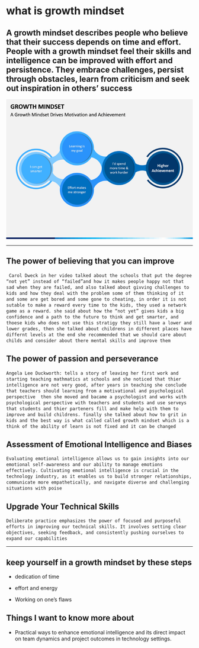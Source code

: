 # what is growth mindset

## A growth mindset describes people who believe that their success depends on time and effort. People with a growth mindset feel their skills and intelligence can be improved with effort and persistence. They embrace challenges, persist through obstacles, learn from criticism and seek out inspiration in others’ success

![mindset Image](./mindset.png)

---

## The power of believing that you can improve

     Carol Dweck in her video talked about the schools that put the degree “not yet” instead of “failed”and how it makes people happy not that sad when they are failed, and also talked about givving challenges to kids and how they deal with the problem some of them thinking of it and some are get bored and some gone to cheating, in order it is not sutable to make a reward every time to the kids, they used a network game as a reward. she said about how the “not yet” gives kids a big confidence and a path to the future to think and get smarter, and thoese kids who does not use this stratigy they still have a lower and lower grades, then she talked about childrens in different places have differnt levels at the end she recommended that we should care about childs and consider about there mental skills and improve them

## The power of passion and perseverance

    Angela Lee Duckworth: tells a story of leaving her first work and starting teaching mathmatics at schools and she noticed that thier intelligence are not very good, after years in teaching she conclude that teachers should learning from a motivational and psychological perspective  then she moved and bacame a psychologist and works with psychological perspective with teachers and students and use serveys that students and thier parteners fill and make help with them to improve and build childrens. finally she talked about how to grit in kids and the best way is what called called growth mindset which is a think of the ability of learn is not fixed and it can be changed

## Assessment of Emotional Intelligence and Biases

    Evaluating emotional intelligence allows us to gain insights into our emotional self-awareness and our ability to manage emotions effectively. Cultivating emotional intelligence is crucial in the technology industry, as it enables us to build stronger relationships, communicate more empathetically, and navigate diverse and challenging situations with poise

## Upgrade Your Technical Skills

    Deliberate practice emphasizes the power of focused and purposeful efforts in improving our technical skills. It involves setting clear objectives, seeking feedback, and consistently pushing ourselves to expand our capabilities

---

## keep yourself in a growth mindset by these steps

* dedication of time

* effort and energy

* Working on one’s flaws

## Things I want to know more about

* Practical ways to enhance emotional intelligence and its direct impact on team dynamics and project outcomes in technology settings.
